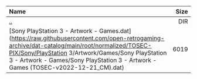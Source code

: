 |Name|Size|
|:---|---:|
|[..](../index.html)|DIR|
|[Sony PlayStation 3 - Artwork - Games.dat](https://raw.githubusercontent.com/open-retrogaming-archive/dat-catalog/main/root/normalized/TOSEC-PIX/Sony/PlayStation 3/Artwork/Games/Sony PlayStation 3 - Artwork - Games/Sony PlayStation 3 - Artwork - Games (TOSEC-v2022-12-21_CM).dat)|6019|
